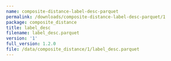```yaml
---
name: composite-distance-label-desc-parquet
permalink: /downloads/composite-distance-label-desc-parquet/1
package: composite_distance
title: label_desc
filename: label_desc.parquet
version: '1'
full_version: 1.2.0
file: /data/composite_distance/1/label_desc.parquet
---
```

